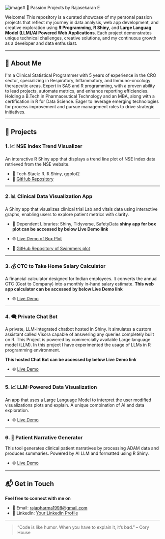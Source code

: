 ![image](https://github.com/user-attachments/assets/cd6c5dc1-0467-475e-a33f-2925bf6d1e0c)# 🌟 Passion Projects by Rajasekaran E

Welcome! This repository is a curated showcase of my personal passion projects that reflect my journey in data analysis, web app development, and creative exploration using **R Programming**, **R Shiny**, and **Large Languag Model (LLM)/AI Powered Web Applications**. Each project demonstrates unique technical challenges, creative solutions, and my continuous growth as a developer and data enthusiast.

---

## 👤 About Me

I'm a Clinical Statistical Programmer with 5 years of experience in the CRO sector, specializing in Respiratory, Inflammatory, and Immuno-oncology therapeutic areas. Expert in SAS and R programming, with a proven ability to lead projects, automate metrics, and enhance reporting efficiencies. Holding a B.Tech in Pharmaceutical Technology and an MBA, along with a certification in R for Data Science. Eager to leverage emerging technologies for process improvement and pursue management roles to drive strategic initiatives.

---

## 🚀 Projects

### 1. 📈 NSE Index Trend Visualizer
An interactive R Shiny app that displays a trend line plot of NSE Index data retrieved from the NSE website.

- 🔧 Tech Stack: R, R Shiny, ggplot2
- 📎 [GitHub Repository](https://github.com/Rajasekaran-Elangovan/learnr-shiny)
---
### 2. 📊 Clinical Data Visualization App  
A Shiny app that visualizes clinical trial Lab and vitals data using interactive graphs, enabling users to explore patient metrics with clarity.

- 🔧 Dependent Libraries: Shiny, Tidyverse, SafetyData
**shiny app for box plot can be accessed by below Live Demo link**
- 🌐 [Live Demo of Box Plot](https://capcon-tech-raja.shinyapps.io/shiny_app_boxplot/)

- 📎 [GitHub Repository of Swimmers plot](https://github.com/Rajasekaran-Elangovan/learnr-shiny)
---

### 3. 💰 CTC to Take Home Salary Calculator  
A financial calculator designed for Indian employees. It converts the annual CTC (Cost to Company) into a monthly in-hand salary estimate.
**This web app calculator can be accessed by below Live Demo link**
- 🌐 [Live Demo](https://capcon-tech-raja.shinyapps.io/ctc2inhand/)

---

### 4. 🗨️ Private Chat Bot  
A private, LLM-integrated chatbot hosted in Shiny. It simulates a custom assistant called Visora capable of answering any queries completely built on R. This Project is powered by commercially available Large language model (LLM). In this project I have experimented the usage of LLMs in R programming environment.

**This hosted Chat Bot can be accessed by below Live Demo link**
- 🌐 [Live Demo](https://capcon-tech-raja.shinyapps.io/privatechatbot/)

---

### 5. 📈 LLM-Powered Data Visualization  
An app that uses a Large Language Model to interpret the user modified visualizations plots and explain. A unique combination of AI and data exploration.

- 🌐 [Live Demo](https://capcon-tech-raja.shinyapps.io/Largelang-visualisation/)

---

### 6. 🧾 Patient Narrative Generator  
This tool generates clinical patient narratives by processing ADAM data and produces summaries. Powered by AI LLM and formatted using R Shiny.

- 🌐 [Live Demo](https://capcon-tech-raja.shinyapps.io/PatientNarratives/)

---

## 📬 Get in Touch

**Feel free to connect with me on**
- 📧 Email: rajapharma1998@gmail.com 
- 💼 LinkedIn: [Your LinkedIn Profile](https://www.linkedin.com/in/rajasekaran-elangovan-0b6a06190/)  
---

> “Code is like humor. When you have to explain it, it’s bad.” – Cory House
